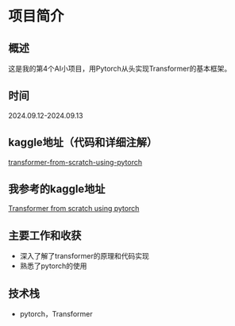# 项目简介
## 概述
这是我的第4个AI小项目，用Pytorch从头实现Transformer的基本框架。

## 时间
2024.09.12-2024.09.13

## kaggle地址（代码和详细注解）
[transformer-from-scratch-using-pytorch](https://www.kaggle.com/code/chenxucool/transformer-from-scratch-using-pytorch)

## 我参考的kaggle地址
[Transformer from scratch using pytorch](https://www.kaggle.com/code/arunmohan003/transformer-from-scratch-using-pytorch/notebook)

## 主要工作和收获
- 深入了解了transformer的原理和代码实现
- 熟悉了pytorch的使用

## 技术栈
- pytorch，Transformer
